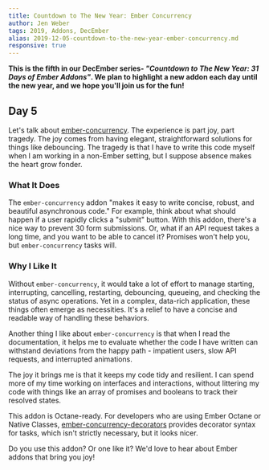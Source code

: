 ```yaml
---
title: Countdown to The New Year: Ember Concurrency
author: Jen Weber
tags: 2019, Addons, DecEmber
alias: 2019-12-05-countdown-to-the-new-year-ember-concurrency.md
responsive: true
---
```


<b>This is the fifth in our DecEmber series- <i>"Countdown to The New Year: 31 Days of Ember Addons"</i>.  We plan to highlight a new addon each day until the new year, and we hope you'll join us for the fun!</b>

## Day 5
Let's talk about [ember-concurrency](https://emberobserver.com/addons/ember-concurrency).
The experience is part joy, part tragedy.
The joy comes from having elegant, straightforward solutions for things like debouncing.
The tragedy is that I have to write this code myself when I am working in a non-Ember setting, but I suppose absence makes the heart grow fonder.

### What It Does

The `ember-concurrency` addon "makes it easy to write concise, robust, and beautiful asynchronous code." For example, think about what should happen if a user rapidly clicks a "submit" button. With this addon, there's a nice way to prevent 30 form submissions.
Or, what if an API request takes a long time, and you want to be able to cancel it? Promises won't help you, but `ember-concurrency` tasks will.

### Why I Like It

Without `ember-concurrency`, it would take a lot of effort to manage starting, interrupting, cancelling, restarting, debouncing, queueing, and checking the status of async operations.
Yet in a complex, data-rich application, these things often emerge as necessities.
It's a relief to have a concise and readable way of handling these behaviors.

Another thing I like about `ember-concurrency` is that when I read the documentation, it helps me to evaluate whether the code I have written can withstand deviations from the happy path - impatient users, slow API requests, and interrupted animations.

The joy it brings me is that it keeps my code tidy and resilient. I can spend more of my time working on interfaces and interactions, without littering my code with things like an array of promises and booleans to track their resolved states.

This addon is Octane-ready. For developers who are using Ember Octane or Native Classes, [ember-concurrency-decorators](https://github.com/machty/ember-concurrency-decorators) provides decorator syntax for tasks, which isn't strictly necessary, but it looks nicer.

Do you use this addon? Or one like it? We'd love to hear about Ember addons that bring you joy! 

